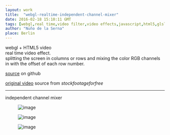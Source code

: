 ```yaml
---
layout: work
title:  "webgl-realtime-independent-channel-mixer"
date: 2016-02-18 15:10:11 GMT
tags: [webgl,real time,video filter,video effects,javascript,html5,glsl,computer graphics]
author: "Nuño de la Serna"
place: Berlin
---
```


<p>webgl + HTML5 video<br/>real time video effect.<br/>splitting the screen in columns or rows and mixing the color RGB channels in with the offset of each row number.</p><p><a href="https://github.com/action-script/video-channel-delay">source</a> on github</p><p><a href="https://www.youtube.com/watch?v=7qDp1Hpyl2Y">original video</a> source from <i>stockfootageforfree</i></p><hr><p>independent channel mixer</p><figure data-orig-width="714" data-orig-height="421" class="tmblr-full"><img src="https://66.media.tumblr.com/739d774f3e66dc79eb5a73b13e87e283/tumblr_inline_o2r0o1DdJ61tlm6qb_540.png" alt="image" data-orig-width="714" data-orig-height="421"/></figure><figure data-orig-width="714" data-orig-height="421" class="tmblr-full"><img src="https://66.media.tumblr.com/775e5dd0a98eb146916e2f9407830b96/tumblr_inline_o2r0o2xjNt1tlm6qb_540.png" alt="image" data-orig-width="714" data-orig-height="421"/></figure><figure data-orig-width="714" data-orig-height="421" class="tmblr-full"><img src="https://66.media.tumblr.com/0a18bea872cd515dce66f90d4fc137c2/tumblr_inline_o2r0o88X2G1tlm6qb_540.png" alt="image" data-orig-width="714" data-orig-height="421"/></figure>
